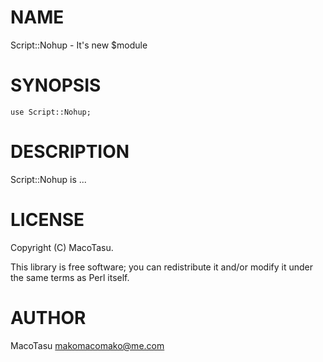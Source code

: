 # NAME

Script::Nohup - It's new $module

# SYNOPSIS

    use Script::Nohup;

# DESCRIPTION

Script::Nohup is ...

# LICENSE

Copyright (C) MacoTasu.

This library is free software; you can redistribute it and/or modify
it under the same terms as Perl itself.

# AUTHOR

MacoTasu <makomacomako@me.com>
